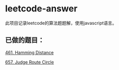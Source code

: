 # leetcode-answer
此项目记录leetcode的算法题题解，使用javascript语言。

## 已做的题目：

[461. Hamming Distance](https://github.com/laizimo/leetcode-answer/blob/master/first%20day/hamming%20distance.md)

[657. Judge Route Circle](https://github.com/laizimo/leetcode-answer/blob/master/first%20day/Judge%20Route%20Circle.md)
